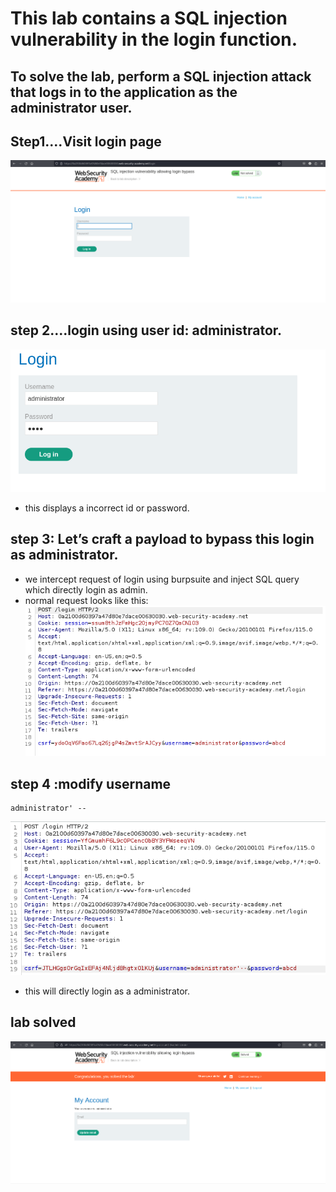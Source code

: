 # This lab contains a SQL injection vulnerability in the login function.
## To solve the lab, perform a SQL injection attack that logs in to the application as the administrator user.

## Step1....Visit login page
![access](Images/L2step1.png)

## step 2....login using user id: administrator.
![login](Images/L2step2.png)

- this displays a incorrect id or password.

## step 3: Let’s craft a payload to bypass this login as administrator.
- we intercept request of login using burpsuite and inject SQL query which directly login as admin.
- normal request looks like this:
![normal_request](Images/L2step3.png)

## step 4 :modify username
```
administrator' --
```
![modified_request](Images/L2step4.png)

- this will directly login as a administrator.

## lab solved
![lab_solved](Images/L2step5.png)

